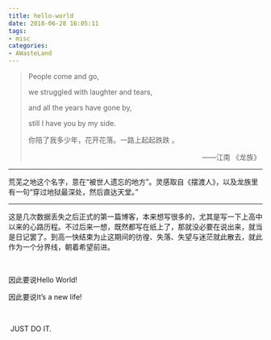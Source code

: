 ```yaml
---
title: hello-world
date: 2018-06-28 16:05:11
tags:
- misc
categories:
- AWasteLand
---
```

<blockquote><p style="text-align: left;">People come and go,</p><p style="text-align: left;">we struggled with laughter and tears,&nbsp;</p><p style="text-align: left;">and all the years have gone by,</p><p style="text-align: left;">still I have you by my side.&nbsp;</p><p style="text-align: left;">你陪了我多少年，花开花落。一路上起起跌跌 。</p><p style="text-align: right;">——江南 《龙族》&nbsp;</p></blockquote><hr/><p>荒芜之地这个名字，意在“被世人遗忘的地方”。灵感取自《摆渡人》，以及龙族里有一句“穿过地狱最深处，然后直达天堂。”</p><hr/><p>这是几次数据丢失之后正式的第一篇博客，本来想写很多的，尤其是写一下上高中以来的心路历程。不过后来一想，既然都写在纸上了，那就没必要在说出来，就当是日记罢了。到高一快结束为止这期间的彷徨、失落、失望与迷茫就此散去，就此作为一个分界线，朝着希望前进。</p><p><br/></p><p>因此要说Hello World!&nbsp;<br/></p><p>因此要说It’s a new life!&nbsp;</p><p><br/></p><p>&nbsp;JUST DO IT.</p><p><br/></p>
